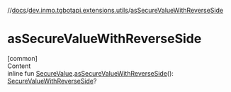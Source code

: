 //[docs](../../index.md)/[dev.inmo.tgbotapi.extensions.utils](index.md)/[asSecureValueWithReverseSide](as-secure-value-with-reverse-side.md)



# asSecureValueWithReverseSide  
[common]  
Content  
inline fun [SecureValue](../dev.inmo.tgbotapi.types.passport.decrypted.abstracts/-secure-value/index.md).[asSecureValueWithReverseSide](as-secure-value-with-reverse-side.md)(): [SecureValueWithReverseSide](../dev.inmo.tgbotapi.types.passport.decrypted.abstracts/-secure-value-with-reverse-side/index.md)?  



